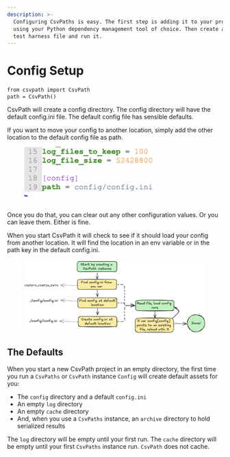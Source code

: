 ```yaml
---
description: >-
  Configuring CsvPaths is easy. The first step is adding it to your project
  using your Python dependency management tool of choice. Then create a simple
  test harness file and run it.
---
```


# Config Setup

```
from csvpath import CsvPath
path = CsvPath()
```

CsvPath will create a config directory. The config directory will have the default config.ini file. The default config file has sensible defaults.&#x20;

If you want to move your config to another location, simply add the other location to the default config file as path.

<figure><img src="../.gitbook/assets/config-path.png" alt="" width="375"><figcaption></figcaption></figure>

Once you do that, you can clear out any other configuration values. Or you can leave them. Either is fine.&#x20;

When you start CsvPath it will check to see if it should load your config from another location. It will find the location in an env variable or in the path key in the default config.ini.

<figure><img src="../.gitbook/assets/config.png" alt=""><figcaption></figcaption></figure>

## The Defaults

When you start a new CsvPath project in an empty directory, the first time you run a `CsvPaths` or `CsvPath` instance `Config` will create default assets for you:

* The `config` directory and a default `config.ini`
* An empty `log` directory
* An empty `cache` directory
* And, when you use a `CsvPaths` instance, an `archive` directory to hold serialized results

The `log` directory will be empty until your first run. The `cache` directory will be empty until your first `CsvPaths` instance run. `CsvPath` does not cache.&#x20;
